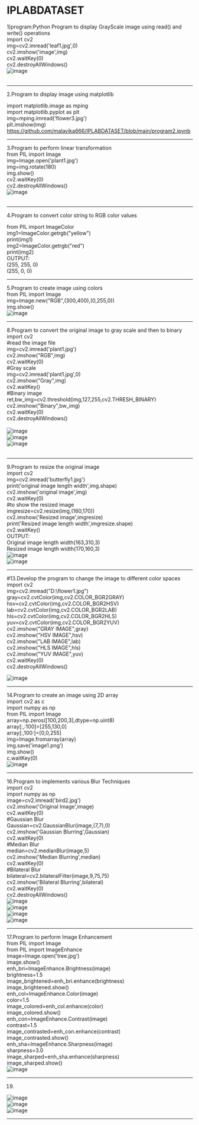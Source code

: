 # IPLABDATASET
1)program:Python Program to display GrayScale image using read() and write() operations<br>
import cv2<br>
img=cv2.imread('leaf1.jpg',0)<br>
cv2.imshow('image',img)<br>
cv2.waitKey(0)<br>
cv2.destroyAllWindows()<br>
![image](https://user-images.githubusercontent.com/97940144/173802513-b7e6b142-6d25-43d2-9823-15c4bdca95a9.png)<br>
<br>
*********************************************************************************************************************
2.Program to display image using matplotlib<br>

import matplotlib.image as mping<br>
import matplotlib.pyplot as plt<br>
img=mping.imread('flower3.jpg')<br>
plt.imshow(img)<br>
https://github.com/malavika666/IPLABDATASET/blob/main/program2.ipynb
*********************************************************************************************************************
3.Program to perform linear transformation<br>
from PIL import Image<br>
img=Image.open('plant1.jpg')<br>
img=img.rotate(180)<br>
img.show()<br>
cv2.waitKey(0)<br>
cv2.destroyAllWindows()<br>
![image](https://user-images.githubusercontent.com/97940144/173803822-ef786ccc-38b4-4acb-9ba8-0ae3dd29cc49.png)<br>
<br>
***********************************************************************************************************************
4.Program to convert color string to RGB color values

from PIL import ImageColor<br>
img1=ImageColor.getrgb("yellow")<br>
print(img1)<br>
img2=ImageColor.getrgb("red")<br>
print(img2)<br>
OUTPUT:<br>
(255, 255, 0)<br>
(255, 0, 0)<br>
***********************************************************************************************************************
5.Program to create image using colors<br>
from PIL import Image<br>
img=Image.new("RGB",(300,400),(0,255,0))<br>
img.show()<br>
![image](https://user-images.githubusercontent.com/97940144/173804674-18ebd303-7da7-40c2-9c58-83e01b8d4601.png)
<br>
*************************************************************************************************************************
8.Program to convert the original image to gray scale and then to binary<br>
import cv2<br>
#read the image file<br>
img=cv2.imread('plant1.jpg')<br>
cv2.imshow("RGB",img)<br>
cv2.waitKey(0)<br>
#Gray scale<br>
img=cv2.imread('plant1.jpg',0)<br>
cv2.imshow("Gray",img)<br>
cv2.waitKey()<br>
#Binary image<br>
ret,bw_img=cv2.threshold(img,127,255,cv2.THRESH_BINARY)<br>
cv2.imshow("Binary",bw_img)<br>
cv2.waitKey(0)<br>
cv2.destroyAllWindows()<br>
<br>
![image](https://user-images.githubusercontent.com/97940144/174046292-80860a0d-b139-406f-9cd0-2566df35eb19.png)<br>
![image](https://user-images.githubusercontent.com/97940144/174046522-df55cdf1-06bd-43a2-9e82-82928198648d.png)<br>
![image](https://user-images.githubusercontent.com/97940144/174046710-e9080fa2-6d89-4bee-ac82-3d1b805c9957.png)<br>
<br>
**************************************************************************************************************************
9.Program to resize the original image<br>
import cv2<br>
img=cv2.imread('butterfly1.jpg')<br>
print('original image length width',img.shape)<br>
cv2.imshow('original image',img)<br>
cv2.waitKey(0)<br>
#to show the resized image<br>
imgresize=cv2.resize(img,(160,170))<br>
cv2.imshow('Resized image',imgresize)<br>
print('Resized image length width',imgresize.shape)<br>
cv2.waitKey()<br>
OUTPUT:<br>
Original image length width(163,310,3)<br>
Resized image length width(170,160,3)<br>
![image](https://user-images.githubusercontent.com/97940144/174047072-ab06cc37-4656-4e2a-8689-3eef0af3d04c.png)<br>
![image](https://user-images.githubusercontent.com/97940144/174047191-69fe5670-62ab-493a-916e-811a1170d4dd.png)
***************************************************************************************************************************
#13.Develop the program to change the image to different color spaces<br>
import cv2<br>
img=cv2.imread("D:\\flower1.jpg")<br>
gray=cv2.cvtColor(img,cv2.COLOR_BGR2GRAY)<br>
hsv=cv2.cvtColor(img,cv2.COLOR_BGR2HSV)<br>
lab=cv2.cvtColor(img,cv2.COLOR_BGR2LAB)<br>
hls=cv2.cvtColor(img,cv2.COLOR_BGR2HLS)<br>
yuv=cv2.cvtColor(img,cv2.COLOR_BGR2YUV)<br>
cv2.imshow("GRAY IMAGE",gray)<br>
cv2.imshow("HSV IMAGE",hsv)<br>
cv2.imshow("LAB IMAGE",lab)<br>
cv2.imshow("HLS IMAGE",hls)<br>
cv2.imshow("YUV IMAGE",yuv)<br>
cv2.waitKey(0)<br>
cv2.destroyAllWindows()<br>

![image](https://user-images.githubusercontent.com/97940144/175269476-d560cedd-8ed2-406f-943f-d52fc0a357c6.png)
***************************************************************************************************************************
14.Program to create an image using 2D array<br>
import cv2 as c<br>
import numpy as np<br>
from PIL import Image<br>
array=np.zeros([100,200,3],dtype=np.uint8)<br>
array[:,:100]=[255,130,0]<br>
array[:,100:]=[0,0,255]<br>
img=Image.fromarray(array)<br>
img.save('image1.png')<br>
img.show()<br>
c.waitKey(0)<br>
![image](https://user-images.githubusercontent.com/97940144/175272380-a88f143e-3462-4992-a536-99f285ac8837.png)
*******************************************************************************************************************
16.Program to implements various Blur Techniques<br>
import cv2<br>
import numpy as np<br>
image=cv2.imread('bird2.jpg')<br>
cv2.imshow('Original Image',image)<br>
cv2.waitKey(0)<br>
#Gaussian Blur<br>
Gaussian=cv2.GaussianBlur(image,(7,7),0)<br>
cv2.imshow('Gaussian Blurring',Gaussian)<br>
cv2.waitKey(0)<br>
#Median Blur<br>
median=cv2.medianBlur(image,5)<br>
cv2.imshow('Median Blurring',median)<br>
cv2.waitKey(0)<br>
#Bilateral Blur<br>
bilateral=cv2.bilateralFilter(image,9,75,75)<br>
cv2.imshow('Bilateral Blurring',bilateral)<br>
cv2.waitKey(0)<br>
cv2.destroyAllWindows()<br>
![image](https://user-images.githubusercontent.com/97940144/176418818-e67b229d-4eb5-4005-b1b3-e18ff3ffc9c9.png)<br>
![image](https://user-images.githubusercontent.com/97940144/176418936-b6689908-3d44-4cd2-9a41-770fdfc147a4.png)<br>
![image](https://user-images.githubusercontent.com/97940144/176419040-58300710-81bb-4e83-94cd-d5bb84a7a779.png)<br>
![image](https://user-images.githubusercontent.com/97940144/176419115-33a6b2fc-d231-4cb6-ac23-45f437561632.png)<br>
************************************************************************************************************************
17.Program to perform Image Enhancement<br>
from PIL import Image<br>
from PIL import ImageEnhance<br>
image=Image.open('tree.jpg')<br>
image.show()<br>
enh_bri=ImageEnhance.Brightness(image)<br>
brightness=1.5<br>
image_brightened=enh_bri.enhance(brightness)<br>
image_brightened.show()<br>
enh_col=ImageEnhance.Color(image)<br>
color=1.5<br>
image_colored=enh_col.enhance(color)<br>
image_colored.show()<br>
enh_con=ImageEnhance.Contrast(image)<br>
contrast=1.5<br>
image_contrasted=enh_con.enhance(contrast)<br>
image_contrasted.show()<br>
enh_sha=ImageEnhance.Sharpness(image)<br>
sharpness=3.0<br>
image_sharped=enh_sha.enhance(sharpness)<br>
image_sharped.show()<br>
![image](https://user-images.githubusercontent.com/97940144/178465640-f2184b31-0fc7-47f2-9047-aad274830c0a.png)
<br>
***************************************************************************************************************************
19.
![image](https://user-images.githubusercontent.com/97940144/178697199-115fca0c-8add-43a1-962b-aee2374ddca5.png)<br>
![image](https://user-images.githubusercontent.com/97940144/178697465-99ea67b8-98ed-41fc-b917-e3a21ad9a47a.png)<br>
![image](https://user-images.githubusercontent.com/97940144/178700427-37ae0fcf-76b7-47d9-be42-2cb09c523344.png)<br>
***************************************************************************************************************************

